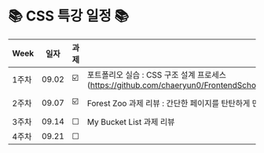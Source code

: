 
# 📚 CSS 특강 일정 📚

| Week | 일자 | 과제 | 학습 내용 | 링크 |
| ------ | -- | -- | ----------- | ----------- |
| 1주차 | 09.02 | ☑️ | 포트폴리오 실습 : CSS 구조 설계 프로세스(https://github.com/chaeryun0/FrontendSchool_3/blob/8087ca5aac1afa68dd0a1ce7e4bcb6d96908f5cd/1%EC%A3%BC%EC%B0%A8/README.md) |
| 2주차 | 09.07 | ☑️ | Forest Zoo 과제 리뷰 : 간단한 페이지를 탄탄하게 만들기 | (https://github.com/chaeryun0/FrontendSchool_3/blob/69796d8b2dcf1c49b19df5a0e853020d495b7bdb/CSS%20%ED%8A%B9%EA%B0%95/1%EC%A3%BC%EC%B0%A8%20%EA%B3%BC%EC%A0%9C-animal/index.html)
| 3주차 | 09.14 | ☐ | My Bucket List 과제 리뷰 | ----------- |
| 4주차 | 09.21 | ☐ |  | ----------- |

